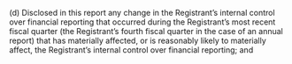 (d) Disclosed  in  this  report  any  change  in  the  Registrant’s  internal  control  over  financial  reporting  that  occurred
during the Registrant’s most recent fiscal quarter (the Registrant’s fourth fiscal quarter in the case of an annual
report) that has materially affected, or is reasonably likely to materially affect, the Registrant’s internal control
over financial reporting; and